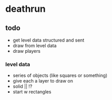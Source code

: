 # deathrun

## todo

- get level data structured and sent
- draw from level data
- draw players


### level data
- series of objects (like squares or something)
- give each a layer to draw on
- solid || !? 
- start w rectangles
